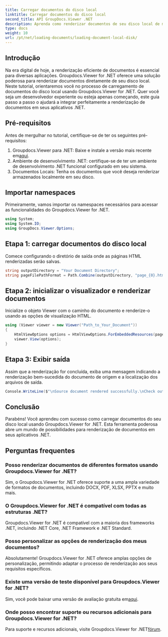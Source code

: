```yaml
---
title: Carregar documentos do disco local
linktitle: Carregar documentos do disco local
second_title: API GroupDocs.Viewer .NET
description: Aprenda como renderizar documentos de seu disco local de maneira transparente usando Groupdocs.Viewer for .NET. Aprimore seus aplicativos .NET com documentos eficientes.
type: docs
weight: 10
url: /pt/net/loading-documents/loading-document-local-disk/
---
```

## Introdução
Na era digital de hoje, a renderização eficiente de documentos é essencial para diversas aplicações. Groupdocs.Viewer for .NET oferece uma solução poderosa para renderizar documentos diretamente de seu disco local. Neste tutorial, orientaremos você no processo de carregamento de documentos do disco local usando Groupdocs.Viewer for .NET. Quer você seja um desenvolvedor experiente ou esteja apenas começando, este guia passo a passo o ajudará a integrar perfeitamente a renderização de documentos em seus aplicativos .NET.
## Pré-requisitos
Antes de mergulhar no tutorial, certifique-se de ter os seguintes pré-requisitos:
1.  Groupdocs.Viewer para .NET: Baixe e instale a versão mais recente em[aqui](https://releases.groupdocs.com/viewer/net/).
2. Ambiente de desenvolvimento .NET: certifique-se de ter um ambiente de desenvolvimento .NET funcional configurado em seu sistema.
3. Documentos Locais: Tenha os documentos que você deseja renderizar armazenados localmente em seu disco.

## Importar namespaces
Primeiramente, vamos importar os namespaces necessários para acessar as funcionalidades do Groupdocs.Viewer for .NET.
```csharp
using System;
using System.IO;
using GroupDocs.Viewer.Options;
```
## Etapa 1: carregar documentos do disco local
Comece configurando o diretório de saída onde as páginas HTML renderizadas serão salvas.
```csharp
string outputDirectory = "Your Document Directory";
string pageFilePathFormat = Path.Combine(outputDirectory, "page_{0}.html");
```
## Etapa 2: inicializar o visualizador e renderizar documentos
Inicialize o objeto Viewer com o caminho do documento e renderize-o usando as opções de visualização HTML.
```csharp
using (Viewer viewer = new Viewer("Path_to_Your_Document"))
{
    HtmlViewOptions options = HtmlViewOptions.ForEmbeddedResources(pageFilePathFormat);
    viewer.View(options);
}
```
## Etapa 3: Exibir saída
Assim que a renderização for concluída, exiba uma mensagem indicando a renderização bem-sucedida do documento de origem e a localização dos arquivos de saída.
```csharp
Console.WriteLine($"\nSource document rendered successfully.\nCheck output in {outputDirectory}.");
```

## Conclusão
Parabéns! Você aprendeu com sucesso como carregar documentos do seu disco local usando Groupdocs.Viewer for .NET. Esta ferramenta poderosa abre um mundo de possibilidades para renderização de documentos em seus aplicativos .NET.
## Perguntas frequentes
### Posso renderizar documentos de diferentes formatos usando Groupdocs.Viewer for .NET?
Sim, o Groupdocs.Viewer for .NET oferece suporte a uma ampla variedade de formatos de documentos, incluindo DOCX, PDF, XLSX, PPTX e muito mais.
### O Groupdocs.Viewer for .NET é compatível com todas as estruturas .NET?
Groupdocs.Viewer for .NET é compatível com a maioria dos frameworks .NET, incluindo .NET Core, .NET Framework e .NET Standard.
### Posso personalizar as opções de renderização dos meus documentos?
Absolutamente! Groupdocs.Viewer for .NET oferece amplas opções de personalização, permitindo adaptar o processo de renderização aos seus requisitos específicos.
### Existe uma versão de teste disponível para Groupdocs.Viewer for .NET?
Sim, você pode baixar uma versão de avaliação gratuita em[aqui](https://releases.groupdocs.com/).
### Onde posso encontrar suporte ou recursos adicionais para Groupdocs.Viewer for .NET?
 Para suporte e recursos adicionais, visite Groupdocs.Viewer for .NET[fórum](https://forum.groupdocs.com/c/viewer/9).
